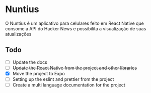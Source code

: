 # Nuntius

O Nuntius é um aplicativo para celulares feito em React Native que consome a API do Hacker News e possibilita a visualização de suas atualizações

## Todo
- [ ] Update the docs
- [ ] ~~Update the React Native from the project and other libraries~~
- [x] Move the project to Expo
- [ ] Setting up the eslint and prettier from the project
- [ ] Create a multi language documentation for the project